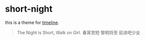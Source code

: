 # short-night

this is a theme for [timeline](https://github.com/pea3nut/timeline).

> The Night is Short, Walk on Girl.
> 春宵苦短 黎明将至 前进吧少女
